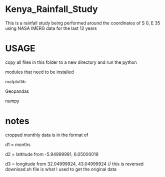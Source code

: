 # Kenya_Rainfall_Study
This is a rainfall study being performed around the coordinates of S 0, E 35 using NASA IMERG data for the last 12 years

# USAGE
copy all files in this folder to a new directory and run the python

modules that need to be installed

matplotlib

Geopandas

numpy

# notes
cropped monthly data is in the format of

d1 = months

d2 = lattitude from -5.94999981, 6.05000019

d3 = longitude from 32.04999924, 43.04999924 // this is reversed
download.sh file is what I used to get the original data
